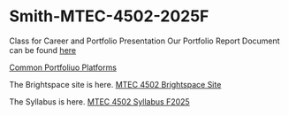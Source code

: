 # Smith-MTEC-4502-2025F
Class for Career and Portfolio Presentation
Our Portfolio Report Document can be found [here](https://docs.google.com/document/d/1q-BKMrjULE7J879OIudcX4iEbXvspckjvZ-CoNli_xE/edit?usp=sharing)

[Common Portfoliuo Platforms](https://docs.google.com/document/d/1yAUXT7PS-UqmYrYAnWGZzVd5BFZk9ffURuGBU7ewljg/edit?usp=sharing)  

The Brightspace site is here. [MTEC 4502 Brightspace Site](https://brightspace.cuny.edu/d2l/home/950238)  

The Syllabus is here. [MTEC 4502 Syllabus F2025](https://citytech-cuny.simplesyllabus.com/doc/x6ao9nk66/Fall-2025-%281259%29-MTEC-4502-D10-Career-and-Portfolio-Seminar?mode=view)  
